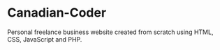 # Canadian-Coder
Personal freelance business website created from scratch using HTML, CSS, JavaScript and PHP.
